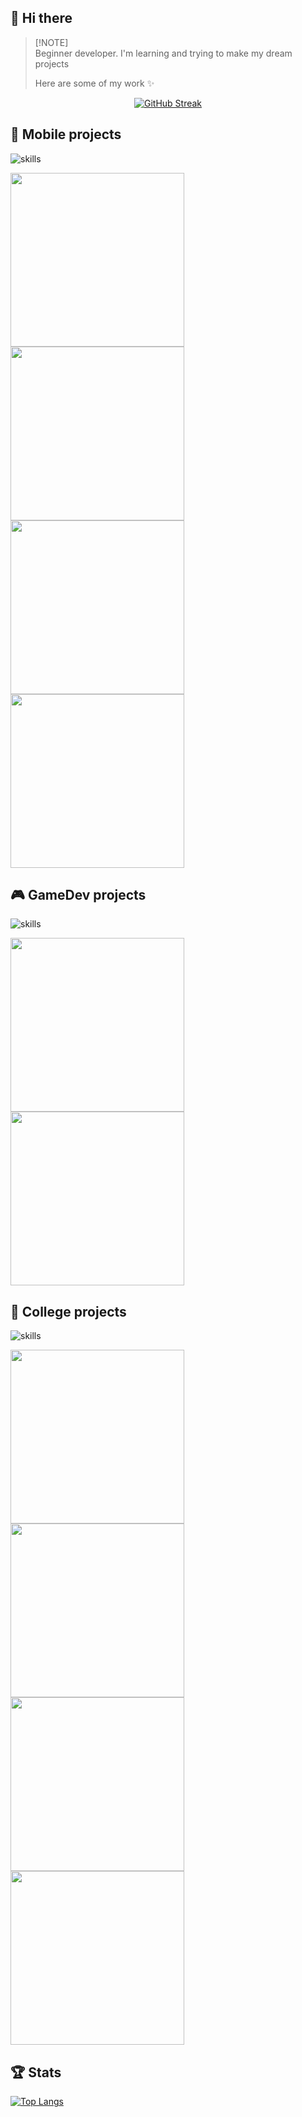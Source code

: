 ## 👋 Hi there

> [!NOTE]\
> Beginner developer. I'm learning and trying to make my dream projects
>
> Here are some of my work ✨

<p align="center">
    <a href="https://git.io/streak-stats"><img src="https://streak-stats.demolab.com?user=mdktdys&theme=prussian&hide_border=true&border_radius=10" alt="GitHub Streak" /></a>
</p>

<h2>📱 Mobile projects</h2>

![skills](https://skillicons.dev/icons?i=flutter,dart,kotlin,supabase&theme=dark)

<p align="left">
    <a href="https://github.com/mdktdys/Chronos"><img width="278" src="https://denvercoder1-github-readme-stats.vercel.app/api/pin/?username=mdktdys&repo=Chronos&theme=prussian&hide_border=true&show_icons=true"></a>
    <a href="https://github.com/mdktdys/RediExpress"><img width="278" src="https://denvercoder1-github-readme-stats.vercel.app/api/pin/?username=mdktdys&repo=RediExpress&theme=prussian&hide_border=true&show_icons=true"></a>
    <a href="https://github.com/mdktdys/MADventure"><img width="278" src="https://denvercoder1-github-readme-stats.vercel.app/api/pin/?username=mdktdys&repo=MADventure&theme=prussian&hide_border=true&show_icons=true"></a>
    <a href="https://github.com/mdktdys/Flutter-Learning"><img width="278" src="https://denvercoder1-github-readme-stats.vercel.app/api/pin/?username=mdktdys&repo=Flutter-Learning&theme=prussian&hide_border=true&show_icons=true"></a>
</p>

<h2>🎮 GameDev projects</h2>

![skills](https://skillicons.dev/icons?i=unity,cs&theme=dark)

<p align="left">
    <a href="https://github.com/mdktdys/UnityCourseExam"><img width="278" src="https://denvercoder1-github-readme-stats.vercel.app/api/pin/?username=mdktdys&repo=UnityCourseExam&theme=prussian&hide_border=true&show_icons=true"></a>
    <a href="https://github.com/mdktdys/SlimeCraft"><img width="278" src="https://denvercoder1-github-readme-stats.vercel.app/api/pin/?username=mdktdys&repo=SlimeCraft&theme=prussian&hide_border=true&show_icons=true"></a>
</p>

<h2>📖 College projects</h2>

![skills](https://skillicons.dev/icons?i=py,qt,dotnet,cs,mysql&theme=dark)

<p align="left">
    <a href="https://github.com/mdktdys/PM"><img width="278" src="https://denvercoder1-github-readme-stats.vercel.app/api/pin/?username=mdktdys&repo=PM&theme=prussian&hide_border=true&show_icons=true"></a>
    <a href="https://github.com/mdktdys/Chess"><img width="278" src="https://denvercoder1-github-readme-stats.vercel.app/api/pin/?username=mdktdys&repo=Chess&theme=prussian&hide_border=true&show_icons=true"></a>
    <a href="https://github.com/mdktdys/ShopAPI"><img width="278" src="https://denvercoder1-github-readme-stats.vercel.app/api/pin/?username=mdktdys&repo=ShopAPI&theme=prussian&hide_border=true&show_icons=true"></a>
    <a href="https://github.com/mdktdys/Shop"><img width="278" src="https://denvercoder1-github-readme-stats.vercel.app/api/pin/?username=mdktdys&repo=Shop&theme=prussian&hide_border=true&show_icons=true"></a>
</p>

<h2>🏆 Stats</h2>

[![Top Langs](https://github-readme-stats.vercel.app/api/top-langs/?username=mdktdys&layout=compact&theme=prussian&hide=html,cmake,c-plus-plus&hide_border=true)](https://github.com/mdktdys)
